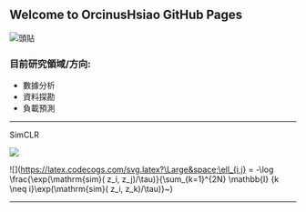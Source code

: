 ## Welcome to OrcinusHsiao GitHub Pages

![頭貼](https://avatars.githubusercontent.com/u/40197751?s=460&u=9a3d416adaba4f1d690094704be90deb9896c57e&v=4)

### 目前研究領域/方向:
  - 數據分析
  - 資料探勘
  - 負載預測

-------------
SimCLR

![](https://i.imgur.com/ITbyWoN.png)


![](https://latex.codecogs.com/svg.latex?\Large&space;\ell_{i,j} = -\log \frac{\exp(\mathrm{sim}( z_i,  z_j)/\tau)}{\sum_{k=1}^{2N} \mathbb{I} {k \neq i}\exp(\mathrm{sim}( z_i,  z_k)/\tau)}~)

--------------------------------------------------
